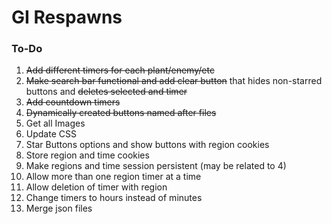 # GI Respawns

### To-Do
1. ~~Add different timers for each plant/enemy/etc~~
2. ~~Make search bar functional and add clear button~~ that hides non-starred buttons and ~~deletes selected and timer~~
3. ~~Add countdown timers~~
4. ~~Dynamically created buttons named after files~~
5. Get all Images
6. Update CSS
7. Star Buttons options and show buttons with region cookies
8. Store region and time cookies
9. Make regions and time session persistent (may be related to 4)
10. Allow more than one region timer at a time
11. Allow deletion of timer with region
12. Change timers to hours instead of minutes
13. Merge json files